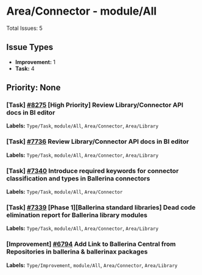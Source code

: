 # Area/Connector - module/All

Total Issues: 5

## Issue Types

- **Improvement:** 1
- **Task:** 4

## Priority: None

### [Task] [#8275](https://github.com/ballerina-platform/ballerina-library/issues/8275) [High Priority] Review Library/Connector API docs in BI editor
**Labels:** `Type/Task`, `module/All`, `Area/Connector`, `Area/Library`

### [Task] [#7736](https://github.com/ballerina-platform/ballerina-library/issues/7736) Review Library/Connector API docs in BI editor
**Labels:** `Type/Task`, `module/All`, `Area/Connector`, `Area/Library`

### [Task] [#7340](https://github.com/ballerina-platform/ballerina-library/issues/7340) Introduce required keywords for connector classification and types in Ballerina connectors
**Labels:** `Type/Task`, `module/All`, `Area/Connector`

### [Task] [#7339](https://github.com/ballerina-platform/ballerina-library/issues/7339) [Phase 1][Ballerina standard libraries] Dead code elimination report for Ballerina library modules
**Labels:** `Type/Task`, `module/All`, `Area/Connector`, `Area/Library`

### [Improvement] [#6794](https://github.com/ballerina-platform/ballerina-library/issues/6794) Add Link to Ballerina Central from Repositories in ballerina & ballerinax packages
**Labels:** `Type/Improvement`, `module/All`, `Area/Connector`, `Area/Library`

